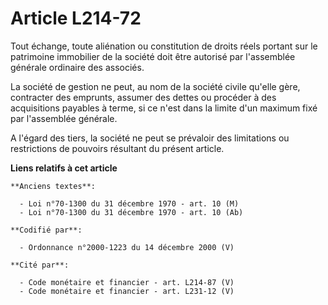 # Article L214-72

Tout échange, toute aliénation ou constitution de droits réels portant sur le patrimoine immobilier de la société doit être
autorisé par l'assemblée générale ordinaire des associés.

La société de gestion ne peut, au nom de la société civile qu'elle gère, contracter des emprunts, assumer des dettes ou
procéder à des acquisitions payables à terme, si ce n'est dans la limite d'un maximum fixé par l'assemblée générale.

A l'égard des tiers, la société ne peut se prévaloir des limitations ou restrictions de pouvoirs résultant du présent
article.

**Liens relatifs à cet article**

	**Anciens textes**:

	  - Loi n°70-1300 du 31 décembre 1970 - art. 10 (M)
	  - Loi n°70-1300 du 31 décembre 1970 - art. 10 (Ab)

	**Codifié par**:

	  - Ordonnance n°2000-1223 du 14 décembre 2000 (V)

	**Cité par**:

	  - Code monétaire et financier - art. L214-87 (V)
	  - Code monétaire et financier - art. L231-12 (V)
